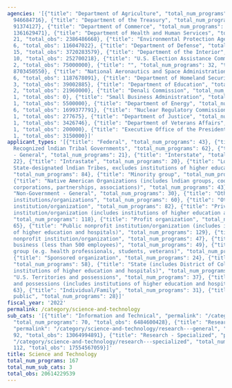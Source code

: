 ```yaml
---
agencies: '[{"title": "Department of Agriculture", "total_num_programs": 20, "total_obs":
  946684716}, {"title": "Department of the Treasury", "total_num_programs": 1, "total_obs":
  91374127}, {"title": "Department of Commerce", "total_num_programs": 37, "total_obs":
  1361629471}, {"title": "Department of Health and Human Services", "total_num_programs":
  21, "total_obs": 2386486668}, {"title": "Environmental Protection Agency", "total_num_programs":
  6, "total_obs": 116047022}, {"title": "Department of Defense", "total_num_programs":
  15, "total_obs": 3720283579}, {"title": "Department of the Interior", "total_num_programs":
  10, "total_obs": 252700218}, {"title": "U.S. Election Assistance Commission", "total_num_programs":
  2, "total_obs": 75000000}, {"title": "", "total_num_programs": 32, "total_obs":
  8703450550}, {"title": "National Aeronautics and Space Administration", "total_num_programs":
  6, "total_obs": 1187678091}, {"title": "Department of Homeland Security", "total_num_programs":
  3, "total_obs": 39002885}, {"title": "Department of Education", "total_num_programs":
  2, "total_obs": 21960000}, {"title": "Denali Commission", "total_num_programs":
  1, "total_obs": 0}, {"title": "Small Business Administration", "total_num_programs":
  1, "total_obs": 5500000}, {"title": "Department of Energy", "total_num_programs":
  6, "total_obs": 1699377791}, {"title": "Nuclear Regulatory Commission", "total_num_programs":
  1, "total_obs": 277675}, {"title": "Department of Justice", "total_num_programs":
  1, "total_obs": 3426746}, {"title": "Department of Veterans Affairs", "total_num_programs":
  1, "total_obs": 200000}, {"title": "Executive Office of the President", "total_num_programs":
  1, "total_obs": 3150000}]'
applicant_types: '[{"title": "Federal", "total_num_programs": 43}, {"title": "Federally
  Recognized lndian Tribal Governments", "total_num_programs": 62}, {"title": "Government
  - General", "total_num_programs": 21}, {"title": "Interstate", "total_num_programs":
  22}, {"title": "Intrastate", "total_num_programs": 20}, {"title": "Local (includes
  State-designated lndian Tribes, excludes institutions of higher education and hospitals",
  "total_num_programs": 84}, {"title": "Minority group", "total_num_programs": 30},
  {"title": "Native American Organizations (includes lndian groups, cooperatives,
  corporations, partnerships, associations)", "total_num_programs": 43}, {"title":
  "Non-Government - General", "total_num_programs": 30}, {"title": "Other private
  institutions/organizations", "total_num_programs": 60}, {"title": "Other public
  institution/organization", "total_num_programs": 82}, {"title": "Private nonprofit
  institution/organization (includes institutions of higher education and hospitals)",
  "total_num_programs": 118}, {"title": "Profit organization", "total_num_programs":
  65}, {"title": "Public nonprofit institution/organization (includes institutions
  of higher education and hospitals)", "total_num_programs": 129}, {"title": "Quasi-public
  nonprofit institution/organization", "total_num_programs": 47}, {"title": "Small
  business (less than 500 employees)", "total_num_programs": 49}, {"title": "Specialized
  group (e.g. health professionals, students, veterans)", "total_num_programs": 31},
  {"title": "Sponsored organization", "total_num_programs": 24}, {"title": "State",
  "total_num_programs": 58}, {"title": "State (includes District of Columbia, public
  institutions of higher education and hospitals)", "total_num_programs": 102}, {"title":
  "U.S. Territories and possessions", "total_num_programs": 37}, {"title": "U.S. Territories
  and possessions (includes institutions of higher education and hospitals)", "total_num_programs":
  63}, {"title": "Individual/Family", "total_num_programs": 31}, {"title": "Anyone/general
  public", "total_num_programs": 28}]'
fiscal_year: '2022'
permalink: /category/science-and-technology
sub_cats: '[{"title": "Information and Technical", "permalink": "/category/science-and-technology/information-and-technical",
  "total_num_programs": 70, "total_obs": 6484600428}, {"title": "Research - General",
  "permalink": "/category/science-and-technology/research---general", "total_num_programs":
  92, "total_obs": 13064994891}, {"title": "Research - Specialized", "permalink":
  "/category/science-and-technology/research---specialized", "total_num_programs":
  112, "total_obs": 17554567059}]'
title: Science and Technology
total_num_programs: 167
total_num_sub_cats: 3
total_obs: 20614229539
---
```

